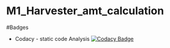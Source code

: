 # M1_Harvester_amt_calculation



#Badges
* Codacy - static code Analysis
[![Codacy Badge](https://app.codacy.com/project/badge/Grade/eef537e65b8d4d44a86f7907efbcbe03)](https://www.codacy.com/gh/Mahanteshchittapur/M1_Harvester_amt_calculator/dashboard?utm_source=github.com&amp;utm_medium=referral&amp;utm_content=Mahanteshchittapur/M1_Harvester_amt_calculator&amp;utm_campaign=Badge_Grade)
